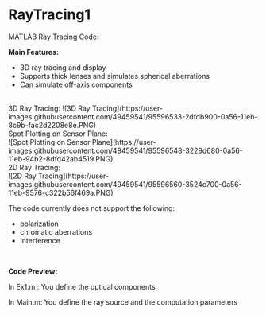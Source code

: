 # RayTracing1

MATLAB Ray Tracing Code:

<b>Main Features:</b>
* 3D ray tracing and display
* Supports thick lenses and simulates spherical aberrations 
* Can simulate off-axis components
<br>
3D Ray Tracing:
![3D Ray Tracing](https://user-images.githubusercontent.com/49459541/95596533-2dfdb900-0a56-11eb-8c9b-fac2d2208e8e.PNG)
<br>
Spot Plotting on Sensor Plane:<br>
![Spot Plotting on Sensor Plane](https://user-images.githubusercontent.com/49459541/95596548-3229d680-0a56-11eb-94b2-8dfd42ab4519.PNG)
<br>
2D Ray Tracing:<br>
![2D Ray Tracing](https://user-images.githubusercontent.com/49459541/95596560-3524c700-0a56-11eb-9576-c322b56f469a.PNG)

The code currently does not support the following:
* polarization
* chromatic aberrations
* Interference
<br>

<b>Code Preview:</b>

In Ex1.m : You define the optical components

In Main.m: You define the ray source and the computation parameters


